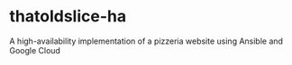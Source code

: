 # thatoldslice-ha
A high-availability implementation of a pizzeria website using Ansible and Google Cloud
